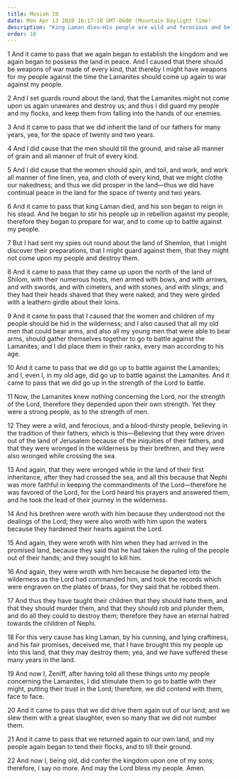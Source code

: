 ```yaml
---
title: Mosiah 10
date: Mon Apr 13 2020 16:17:10 GMT-0600 (Mountain Daylight Time)
description: "King Laman dies—His people are wild and ferocious and believe in false traditions—Zeniff and his people prevail against them. About 187–160 B.C."
order: 10
---
```


1 And it came to pass that we again began to establish the kingdom and we again began to possess the land in peace. And I caused that there should be weapons of war made of every kind, that thereby I might have weapons for my people against the time the Lamanites should come up again to war against my people.

2 And I set guards round about the land, that the Lamanites might not come upon us again unawares and destroy us; and thus I did guard my people and my flocks, and keep them from falling into the hands of our enemies.

3 And it came to pass that we did inherit the land of our fathers for many years, yea, for the space of twenty and two years.

4 And I did cause that the men should till the ground, and raise all manner of grain and all manner of fruit of every kind.

5 And I did cause that the women should spin, and toil, and work, and work all manner of fine linen, yea, and cloth of every kind, that we might clothe our nakedness; and thus we did prosper in the land—thus we did have continual peace in the land for the space of twenty and two years.

6 And it came to pass that king Laman died, and his son began to reign in his stead. And he began to stir his people up in rebellion against my people; therefore they began to prepare for war, and to come up to battle against my people.

7 But I had sent my spies out round about the land of Shemlon, that I might discover their preparations, that I might guard against them, that they might not come upon my people and destroy them.

8 And it came to pass that they came up upon the north of the land of Shilom, with their numerous hosts, men armed with bows, and with arrows, and with swords, and with cimeters, and with stones, and with slings; and they had their heads shaved that they were naked; and they were girded with a leathern girdle about their loins.

9 And it came to pass that I caused that the women and children of my people should be hid in the wilderness; and I also caused that all my old men that could bear arms, and also all my young men that were able to bear arms, should gather themselves together to go to battle against the Lamanites; and I did place them in their ranks, every man according to his age.

10 And it came to pass that we did go up to battle against the Lamanites; and I, even I, in my old age, did go up to battle against the Lamanites. And it came to pass that we did go up in the strength of the Lord to battle.

11 Now, the Lamanites knew nothing concerning the Lord, nor the strength of the Lord, therefore they depended upon their own strength. Yet they were a strong people, as to the strength of men.

12 They were a wild, and ferocious, and a blood-thirsty people, believing in the tradition of their fathers, which is this—Believing that they were driven out of the land of Jerusalem because of the iniquities of their fathers, and that they were wronged in the wilderness by their brethren, and they were also wronged while crossing the sea.

13 And again, that they were wronged while in the land of their first inheritance, after they had crossed the sea, and all this because that Nephi was more faithful in keeping the commandments of the Lord—therefore he was favored of the Lord, for the Lord heard his prayers and answered them, and he took the lead of their journey in the wilderness.

14 And his brethren were wroth with him because they understood not the dealings of the Lord; they were also wroth with him upon the waters because they hardened their hearts against the Lord.

15 And again, they were wroth with him when they had arrived in the promised land, because they said that he had taken the ruling of the people out of their hands; and they sought to kill him.

16 And again, they were wroth with him because he departed into the wilderness as the Lord had commanded him, and took the records which were engraven on the plates of brass, for they said that he robbed them.

17 And thus they have taught their children that they should hate them, and that they should murder them, and that they should rob and plunder them, and do all they could to destroy them; therefore they have an eternal hatred towards the children of Nephi.

18 For this very cause has king Laman, by his cunning, and lying craftiness, and his fair promises, deceived me, that I have brought this my people up into this land, that they may destroy them; yea, and we have suffered these many years in the land.

19 And now I, Zeniff, after having told all these things unto my people concerning the Lamanites, I did stimulate them to go to battle with their might, putting their trust in the Lord; therefore, we did contend with them, face to face.

20 And it came to pass that we did drive them again out of our land; and we slew them with a great slaughter, even so many that we did not number them.

21 And it came to pass that we returned again to our own land, and my people again began to tend their flocks, and to till their ground.

22 And now I, being old, did confer the kingdom upon one of my sons; therefore, I say no more. And may the Lord bless my people. Amen.
